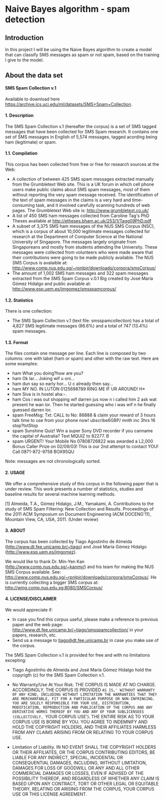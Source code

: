 # Naive Bayes algorithm - spam detection
## Introduction
In this project I will be using the Naive Bayes algorithm to create a model that can classify SMS messages as spam or not spam, based on the training I give to the model.

## About the data set
#### SMS Spam Collection v.1

Available to download here https://archive.ics.uci.edu/ml/datasets/SMS+Spam+Collection.


#### 1. Description

The SMS Spam Collection v.1 (hereafter the corpus) is a set of SMS tagged messages that have been collected for SMS Spam research. It contains one set of SMS messages in English of 5,574 messages, tagged acording being ham (legitimate) or spam. 

#### 1.1. Compilation
This corpus has been collected from free or free for research sources at the Web:

- A collection of between 425 SMS spam messages extracted manually from the Grumbletext Web site. This is a UK forum in which cell phone users make public claims about SMS spam messages, most of them without reporting the very spam message received. The identification of the text of spam messages in the claims is a very hard and time-consuming task, and it involved carefully scanning hundreds of web pages. The Grumbletext Web site is: http://www.grumbletext.co.uk/
- A list of 450 SMS ham messages collected from Caroline Tag's PhD Theses available at http://etheses.bham.ac.uk/253/1/Tagg09PhD.pdf
- A subset of 3,375 SMS ham messages of the NUS SMS Corpus (NSC), which is a corpus of about 10,000 legitimate messages collected for research at the Department of Computer Science at the National University of Singapore. The messages largely originate from Singaporeans and mostly from students attending the University. These messages were collected from volunteers who were made aware that their contributions were going to be made publicly available. The NUS SMS Corpus is avalaible at: http://www.comp.nus.edu.sg/~rpnlpir/downloads/corpora/smsCorpus/
- The amount of 1,002 SMS ham messages and 322 spam messages extracted from the SMS Spam Corpus v.0.1 Big created by José María Gómez Hidalgo and public available at: http://www.esp.uem.es/jmgomez/smsspamcorpus/

#### 1.2. Statistics
There is one collection:

- The SMS Spam Collection v.1 (text file: smsspamcollection) has a total of 4,827 SMS legitimate messages (86.6%) and a total of 747 (13.4%) spam messages.

#### 1.3. Format

The files contain one message per line. Each line is composed by two columns: one with label (ham or spam) and other with the raw text. Here are some examples:

- ham   What you doing?how are you?
- ham   Ok lar... Joking wif u oni...
- ham   dun say so early hor... U c already then say...
- ham   MY NO. IN LUTON 0125698789 RING ME IF UR AROUND! H*
- ham   Siva is in hostel aha:-.
- ham   Cos i was out shopping wif darren jus now n i called him 2 ask wat present he wan lor. Then he started guessing who i was wif n he finally guessed darren lor.
- spam   FreeMsg: Txt: CALL to No: 86888 & claim your reward of 3 hours talk time to use from your phone now! ubscribe6GBP/ mnth inc 3hrs 16 stop?txtStop
- spam   Sunshine Quiz! Win a super Sony DVD recorder if you canname the capital of Australia? Text MQUIZ to 82277. B
- spam   URGENT! Your Mobile No 07808726822 was awarded a L2,000 Bonus Caller Prize on 02/09/03! This is our 2nd attempt to contact YOU! Call 0871-872-9758 BOX95QU

Note: messages are not chronologically sorted.


#### 2. USAGE

We offer a comprehensive study of this corpus in the following paper that is under review. This work presents a number of statistics, studies and baseline results for several machine learning methods.

[1] Almeida, T.A., Gómez Hidalgo, J.M., Yamakami, A. Contributions to the study of SMS Spam Filtering: New Collection and Results. Proceedings of the 2011 ACM Symposium on Document Engineering (ACM DOCENG'11), Mountain View, CA, USA, 2011. (Under review)


#### 3. ABOUT

The corpus has been collected by Tiago Agostinho de Almeida (http://www.dt.fee.unicamp.br/~tiago) and José María Gómez Hidalgo (http://www.esp.uem.es/jmgomez).

We would like to thank Dr. Min-Yen Kan (http://www.comp.nus.edu.sg/~kanmy/) and his team for making the NUS SMS Corpus available. See: http://www.comp.nus.edu.sg/~rpnlpir/downloads/corpora/smsCorpus/. He is currently collecting a bigger SMS corpus at: http://wing.comp.nus.edu.sg:8080/SMSCorpus/

#### 4. LICENSE/DISCLAIMER

We would appreciate if:

- In case you find this corpus useful, please make a reference to previous paper and the web page: http://www.dt.fee.unicamp.br/~tiago/smsspamcollection/ in your papers, research, etc.
- Send us a message to tiago@dt.fee.unicamp.br in case you make use of the corpus.

The SMS Spam Collection v.1 is provided for free and with no limitations excepting:

- Tiago Agostinho de Almeida and José María Gómez Hidalgo hold the copyrigth (c) for the SMS Spam Collection v.1.

- No Warranty/Use At Your Risk. THE CORPUS IS MADE AT NO CHARGE. ACCORDINGLY, THE CORPUS IS PROVIDED `AS IS,' WITHOUT WARRANTY OF ANY KIND, INCLUDING WITHOUT LIMITATION THE WARRANTIES THAT THEY ARE MERCHANTABLE, FIT FOR A PARTICULAR PURPOSE OR NON-INFRINGING. YOU ARE SOLELY RESPONSIBLE FOR YOUR USE, DISTRIBUTION, MODIFICATION, REPRODUCTION AND PUBLICATION OF THE CORPUS AND ANY DERIVATIVE WORKS THEREOF BY YOU AND ANY OF YOUR SUBLICENSEES (COLLECTIVELY, `YOUR CORPUS USE'). THE ENTIRE RISK AS TO YOUR CORPUS USE IS BORNE BY YOU. YOU AGREE TO INDEMNIFY AND HOLD THE COPYRIGHT HOLDERS, AND THEIR AFFILIATES HARMLESS FROM ANY CLAIMS ARISING FROM OR RELATING TO YOUR CORPUS USE.

- Limitation of Liability. IN NO EVENT SHALL THE COPYRIGHT HOLDERS OR THEIR AFFILIATES, OR THE CORPUS CONTRIBUTING EDITORS, BE LIABLE FOR ANY INDIRECT, SPECIAL, INCIDENTAL OR CONSEQUENTIAL DAMAGES, INCLUDING, WITHOUT LIMITATION, DAMAGES FOR LOSS OF GOODWILL OR ANY AND ALL OTHER COMMERCIAL DAMAGES OR LOSSES, EVEN IF ADVISED OF THE POSSIBILITY THEREOF, AND REGARDLESS OF WHETHER ANY CLAIM IS BASED UPON ANY CONTRACT, TORT OR OTHER LEGAL OR EQUITABLE THEORY, RELATING OR ARISING FROM THE CORPUS, YOUR CORPUS USE OR THIS LICENSE AGREEMENT.


